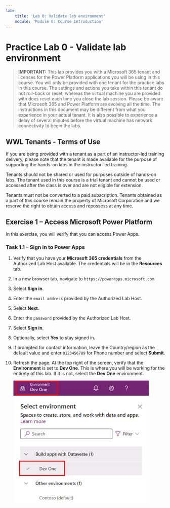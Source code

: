 ```yaml
---
lab:
    title: 'Lab 0: Validate lab environment'
    module: 'Module 0: Course Introduction'
---
```


# Practice Lab 0 - Validate lab environment

> **IMPORTANT:** This lab provides you with a Microsoft 365 tenant and licenses for the Power Platform applications you will be using in this course. You will only be provided with one tenant for the practice labs in this course. The settings and actions you take within this tenant do not roll-back or reset, whereas the virtual machine you are provided with does reset each time you close the lab session. Please be aware that Microsoft 365 and Power Platform are evolving all the time. The instructions in this document may be different from what you experience in your actual tenant. It is also possible to experience a delay of several minutes before the virtual machine has network connectivity to begin the labs.

## WWL Tenants - Terms of Use

If you are being provided with a tenant as a part of an instructor-led training delivery, please note that the tenant is made available for the purpose of supporting the hands-on labs in the instructor-led training.

Tenants should not be shared or used for purposes outside of hands-on labs. The tenant used in this course is a trial tenant and cannot be used or accessed after the class is over and are not eligible for extension.

Tenants must not be converted to a paid subscription. Tenants obtained as a part of this course remain the property of Microsoft Corporation and we reserve the right to obtain access and repossess at any time.

## Exercise 1 – Access Microsoft Power Platform

In this exercise, you will verify that you can access Power Apps.

### Task 1.1 – Sign in to Power Apps

1. Verify that you have your **Microsoft 365 credentials** from the Authorized Lab Host available. The credentials will be in the **Resources** tab.

1. In a new browser tab, navigate to `https://powerapps.microsoft.com`

1. Select **Sign in**.

1. Enter the `email address` provided by the Authorized Lab Host.

1. Select **Next**.

1. Enter the `password` provided by the Authorized Lab Host.

1. Select **Sign in**.

1. Optionally, select **Yes** to stay signed in.

1. If prompted for contact information, leave the Country/region as the default value and enter `0123456789` for Phone number and select **Submit**.

1. Refresh the page. At the top right of the screen, verify that the **Environment** is set to **Dev One**. This is where you will be working for the entirety of this lab. If it is not, select the **Dev One** environment.

    ![Environment selector.](../media/select-dev-one-environment.png)
